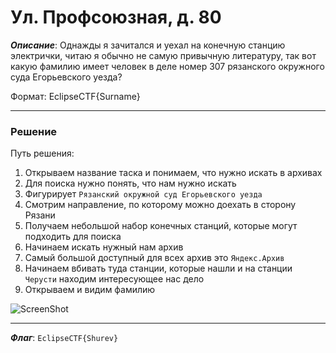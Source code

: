 # Ул. Профсоюзная, д. 80

***Описание***: Однажды я зачитался и уехал на конечную станцию электрички, читаю я обычно не самую привычную литературу, так вот какую фамилию имеет человек в деле номер 307 рязанского окружного суда Егорьевского уезда?

Формат: EclipseCTF{Surname}

---
### Решение

Путь решения:
1. Открываем название таска и понимаем, что нужно искать в архивах
2. Для поиска нужно понять, что нам нужно искать
3. Фигурирует `Рязанский окружной суд Егорьевского уезда`
4. Смотрим направление, по которому можно доехать в сторону Рязани
5. Получаем небольшой набор конечных станций, которые могут подходить для поиска
6. Начинаем искать нужный нам архив
7. Самый большой доступный для всех архив это `Яндекс.Архив`
8. Начинаем вбивать туда станции, которые нашли и на станции `Черусти` находим интересующее нас дело
9. Открываем и видим фамилию

![ScreenShot](screenshots/Profsouznayz-1.png)

---

***Флаг***: `EclipseCTF{Shurev}`
